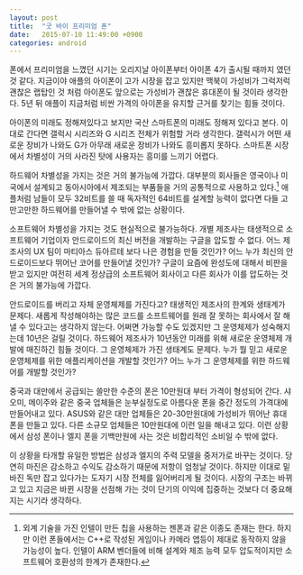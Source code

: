 ```yaml
---
layout: post
title:  "굿 바이 프리미엄 폰"
date:   2015-07-10 11:49:00 +0900
categories: android 
---
```


폰에서 프리미엄을 느꼈던 시기는 오리지날 아이폰부터 아이폰 4가 출시될 때까지 였던 것 같다. 지금이야 애플의 아이폰이 고가 시장을 잡고 있지만 맥북이 가성비가 그럭저럭 괜찮은 랩탑인 것 처럼 아이폰도 앞으로는 가성비가 괜찮은 휴대폰이 될 것이라 생각한다. 5년 뒤 애플이 지금처럼 비싼 가격의 아이폰을 유지할 근거를 찾기는 힘들 것이다.

아이폰의 미래도 정해져있다고 보지만 국산 스마트폰의 미래도 정해져 있다고 본다. 이대로 간다면 갤럭시 시리즈와 G 시리즈 전체가 위험할 거라 생각한다. 갤럭시가 어떤 새로운 장비가 나와도 G가 아무래 새로운 장비가 나와도 흥미롭지 못하다. 스마트폰 시장에서 차별성이 거의 사라진 탓에 사용자는 흥미를 느끼기 어렵다.

하드웨어 차별성을 가지는 것은 거의 불가능에 가깝다. 대부분의 회사들은 영국이나 미국에서 설계되고 동아시아에서 제조되는 부품들을 거의 공통적으로 사용하고 있다.[^intel] 애플처럼 남들이 모두 32비트를 쓸 때 독자적인 64비트를 설계할 능력이 없다면 다들 고만고만한 하드웨어를 만들어낼 수 밖에 없는 상황이다. 

소프트웨어 차별성을 가지는 것도 현실적으로 불가능하다. 개별 제조사는 태생적으로 소프트웨어 기업이자 안드로이드의 최신 버전을 개발하는 구글을 압도할 수 없다. 어느 제조사의 UX 팀이 마티아스 듀아르테 보다 나은 경험을 만들 것인가? 어느 누가 최신의 안드로이드보다 뛰어난 코어를 만들어낼 것인가? 구글이 요즘에 완성도에 대해서 비판을 받고 있지만 여전히 세계 정상급의 소프트웨어 회사이고 다른 회사가 이를 압도하는 것은 거의 불가능에 가깝다.

안드로이드를 버리고 자체 운영체제를 가진다고? 태생적인 제조사의 한계와 생태계가 문제다. 새롭게 작성해야하는 많은 코드를 소프트웨어를 원래 잘 못하는 회사에서 잘 해낼 수 있다고는 생각하지 않는다. 어쩌면 가능할 수도 있겠지만 그 운영체제가 성숙해지는데 10년은 걸릴 것이다. 하드웨어 제조사가 10년동안 미래를 위해 새로운 운영체제 개발에 매진하긴 힘들 것이다. 그 운영체제가 가진 생태계도 문제다. 누가 뭘 믿고 새로운 운영체제를 위한 애플리케이션을 개발할 것인가? 어느 누가 그 운영체제를 위한 하드웨어를 개발할 것인가?

중국과 대만에서 공급되는 쓸만한 수준의 폰은 10만원대 부터 가격이 형성되어 간다. 샤오미, 메이주와 같은 중국 업체들은 눈부실정도로 아름다운 폰을 중간 정도의 가격대에 만들어내고 있다. ASUS와 같은 대만 업체들은 20-30만원대에 가성비가 뛰어난 휴대폰을 만들고 있다. 다른 소규모 업체들은 10만원대에 이런 일을 해내고 있다. 이런 상황에서 삼성 폰이나 엘지 폰을 기백만원에 사는 것은 비합리적인 소비일 수 밖에 없다.

이 상황을 타개할 유일한 방법은 삼성과 엘지의 주력 모델을 중저가로 바꾸는 것이다. 당연히 마진은 감소하고 수익도 감소하기 때문에 저항이 엄청날 것이다. 하지만 이대로 밑바진 독만 잡고 있다가는 도자기 시장 전체를 잃어버리게 될 것이다. 시장의 구조는 바뀌고 있고 지금은 바뀐 시장을 선점해 가는 것이 단기의 이익에 집중하는 것보다 더 중요해지는 시기라 생각하다.

[^intel]: 외계 기술을 가진 인텔이 만든 칩을 사용하는 젠폰과 같은 이종도 존재는 한다. 하지만 이런 폰들에서는 C++로 작성된 게임이나 카메라 앱등이 제대로 동작하지 않을 가능성이 높다. 인텔이 ARM 벤더들에 비해 설계와 제조 능력 모두 압도적이지만 소프트웨어 호환성의 한계가 존재한다.
